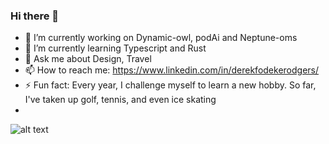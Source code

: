 ### Hi there 👋

- 🔭 I’m currently working on Dynamic-owl, podAi and Neptune-oms
- 🌱 I’m currently learning Typescript and Rust
- 💬 Ask me about Design, Travel  
- 📫 How to reach me: https://www.linkedin.com/in/derekfodekerodgers/
- ⚡ Fun fact: Every year, I challenge myself to learn a new hobby. So far, I've taken up golf, tennis, and even ice skating
- 
![alt text](https://user-images.githubusercontent.com/74038190/240906093-9be4d344-6782-461a-b5a6-32a07bf7b34e.gif)

<!--
**dfodeker/dfodeker** is a ✨ _special_ ✨ repository because its `README.md` (this file) appears on your GitHub profile.

Here are some ideas to get you started:

- 🔭 I’m currently working on ...
- 🌱 I’m currently learning ...
- 👯 I’m looking to collaborate on ...
- 🤔 I’m looking for help with ...
- 💬 Ask me about ...
- 📫 How to reach me: ...
- 😄 Pronouns: ...
- ⚡ Fun fact: ...
-->
